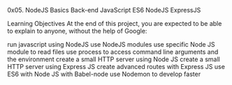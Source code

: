0x05. NodeJS Basics
Back-end
JavaScript
ES6
NodeJS
ExpressJS

Learning Objectives
At the end of this project, you are expected to be able to explain to anyone, without the help of Google:

run javascript using NodeJS
use NodeJS modules
use specific Node JS module to read files
use process to access command line arguments and the environment
create a small HTTP server using Node JS
create a small HTTP server using Express JS
create advanced routes with Express JS
use ES6 with Node JS with Babel-node
use Nodemon to develop faster
